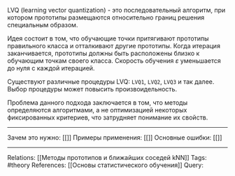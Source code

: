 LVQ (learning vector quantization) - это последовательный алгоритм, при котором прототипы размещаются относительно границ решения специальным образом. 

Идея состоит в том, что обучающие точки притягивают прототипы правильного класса и отталкивают другие прототипы. Когда итерация заканчивается, прототипы должны быть расположены близко к обучающим точкам своего класса. Скорость обучения $\varepsilon$ уменьшается до нуля с каждой итерацией. 

Существуют различные процедуры LVQ: `LVQ1`, `LVQ2`, `LVQ3` и так далее. Выбор процедуры может повысить произвоидельность. 

Проблема данного подхода заключается в том, что методы определяются алгоритмами, а не оптимизацией некоторых фиксированных критериев, что затрудняет понимание их свойств. 

___
Зачем это нужно: [[]] 
Примеры применения: [[]] 
Основные ошибки: [[]]
___
Relations: [[Методы прототипов и ближайших соседей kNN]] 
Tags: #theory 
References: [[Основы статистического обучения]] 
Query: 